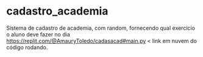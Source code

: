 # cadastro_academia
Sistema de cadastro de academia, com random, fornecendo qual exercicio o aluno deve fazer no dia
https://replit.com/@AmauryToledo/cadasacad#main.py < link em nuvem do código rodando.
